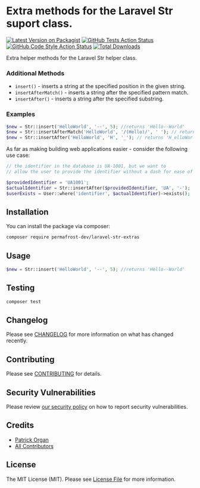 # Extra methods for the Laravel Str suport class.

[![Latest Version on Packagist](https://img.shields.io/packagist/v/permafrost-dev/laravel-str-extras.svg?style=flat-square)](https://packagist.org/packages/permafrost-dev/laravel-str-extras)
[![GitHub Tests Action Status](https://img.shields.io/github/actions/workflow/status/permafrost-dev/laravel-str-extras/run-tests.yml?branch=main&label=tests&style=flat-square)](https://github.com/permafrost-dev/laravel-str-extras/actions?query=workflow%3Arun-tests+branch%3Amain)
[![GitHub Code Style Action Status](https://img.shields.io/github/actions/workflow/status/permafrost-dev/laravel-str-extras/fix-php-code-style-issues.yml?branch=main&label=code%20style&style=flat-square)](https://github.com/permafrost-dev/laravel-str-extras/actions?query=workflow%3A"Fix+PHP+code+style+issues"+branch%3Amain)
[![Total Downloads](https://img.shields.io/packagist/dt/permafrost-dev/laravel-str-extras.svg?style=flat-square)](https://packagist.org/packages/permafrost-dev/laravel-str-extras)

Extra helper methods for the Laravel Str helper class.

### Additional Methods

- `insert()` - inserts a string at the specified position in the given string.
- `insertAfterMatch()` - inserts a string after the specified pattern match.
- `insertAfter()` - inserts a string after the specified substring.

### Examples

```php
$new = Str::insert('HelloWorld', '--', 5); //returns 'Hello--World'
$new = Str::insertAfterMatch('HelloWorld', '/(Hello)/', ' '); // returns 'Hello World'
$new = Str::insertAfter('HelloWorld', 'H', '_'); // returns 'H_elloWorld'
```
As far as making building web applications easier - consider the following use case:

```php
// the identifier in the database is UA-1001, but we want to
// allow the user to provide the identifier without a dash for ease of entry:

$providedIdentifier = 'UA1001';
$actualIdentifier = Str::insertAfter($providedIdentifier, 'UA', '-'); 
$userExists = User::where('identifier', $actualIdentifier)->exists();
```

## Installation

You can install the package via composer:

```bash
composer require permafrost-dev/laravel-str-extras
```

## Usage

```php
$new = Str::insert('HelloWorld', '--', 5); //returns 'Hello--World'
```

## Testing

```bash
composer test
```

## Changelog

Please see [CHANGELOG](CHANGELOG.md) for more information on what has changed recently.

## Contributing

Please see [CONTRIBUTING](CONTRIBUTING.md) for details.

## Security Vulnerabilities

Please review [our security policy](../../security/policy) on how to report security vulnerabilities.

## Credits

- [Patrick Organ](https://github.com/patinthehat)
- [All Contributors](../../contributors)

## License

The MIT License (MIT). Please see [License File](LICENSE.md) for more information.
